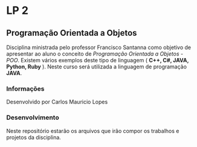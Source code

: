 # LP 2
## Programação Orientada a Objetos

Disciplina ministrada pelo professor Francisco Santanna como  objetivo de apresentar ao aluno o conceito de *Programação Orientada a Objetos - POO*. 
Existem vários exemplos deste tipo de linguagem  ( **C++, C#, JAVA, Python, Ruby** ). 
Neste curso será utilizada a linguagem de programação **JAVA**.

### Informações

Desenvolvido por Carlos Mauricio Lopes 

### Desenvolvimento

Neste repositório estarão os arquivos que irão compor os trabalhos e projetos da disciplina.
